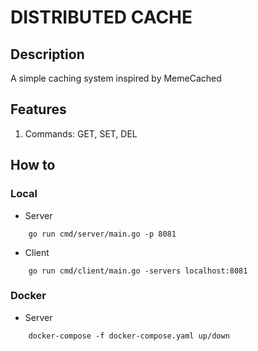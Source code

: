 # DISTRIBUTED CACHE

## Description
A simple caching system inspired by MemeCached

## Features
1. Commands: GET, SET, DEL

## How to
### Local
- Server
```shell
    go run cmd/server/main.go -p 8081
```
- Client
```shell
    go run cmd/client/main.go -servers localhost:8081
```
### Docker
- Server
```shell
    docker-compose -f docker-compose.yaml up/down
```
